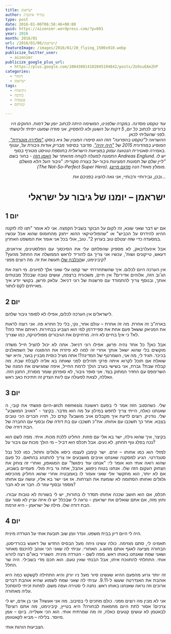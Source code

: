 ```yaml
---
title: ישראמן
author: נמרוד איזנברג
type: post
date: 2016-01-06T06:58:46+00:00
guid: https://aizenimr.wordpress.com/?p=601
year: 2016
month: 2016/01
url: /2016/01/06/ישראמן/
featureImage: /images/2016/01/20_flying_1500x910.webp
publicize_twitter_user:
  - aizenimr
publicize_google_plus_url:
  - https://plus.google.com/108430814102045194842/posts/Zo9suEAe2hP
categories:
  - הומור
  - ישראמן
tags:
  - גיקיאדה
  - כתיבה
  - פנטסיה
  - קומיקס

---
```

<p style="text-align:right;" align="center">
  <em>עוד טקסט מסדנה. במקרה שלפנינו, המשימה היתה לכתוב יומן של דמות. החוקים היו ברורים: לכתוב כל יום, 5 דקות על השעון ולא להפסיק. אני מודה שמעט ייפיתי וליטשתי לפני שהעליתי לכאן.<br /> </em><em>ההשראה ל"טקסט בהפרעה" הזה הוא סיפורו המצוין של גיא בוסקו <a href="http://annual.sf-f.org.il/?stories=%D7%9E%D7%9C%D7%93%D7%A8%D7%94-%D7%9E%D7%95%D7%98%D7%A8%D7%93%D7%AA">"מלדרה מוטרדת"</a>, המופיע במהדורת 2015 של <a href="http://annual.sf-f.org.il/">"היה יהיה"</a>. מדובר בסיפור מבריק אודות גיבורת על, עטוף באמירה סאטירית הנטועה עמוק במציאות הישראלית בתוספת טוויסט מטורף בסוף.<br /> התמונה למעלה לקוחה מהאתר של <a href="http://andreasenglund.com/">האמן הזה</a> - בחור בשם Andreas Englund. יש לו ליין שלם של תמונות המציגות גיבור-על בצורה מקורית: "גיבור העל הלא מושלם" (The Not-So-Perfect Super Hero). מומלץ מאוד! הנה <a href="http://www.bloodyloud.com/not-so-perfect-super-hero-paintings-andreas-englund/">מדגם מייצג</a>.<br /> </em>
</p>

<p style="text-align:right;" align="center">
  <em>ובכן, גבירותיי ורבותיי, אני גאה להציג בפניכם את...</em>
</p>

<h1 style="text-align:right;" align="center">
  <span lang="he-IL">ישראמן – יומנו של גיבור על ישראלי</span>
</h1>

<h2 align="justify">
  <span lang="he-IL">יום </span><span lang="en-US">1</span>
</h2>

<p align="justify">
  <span lang="he-IL">אם יש דבר שאני שונא</span><span lang="en-US">, </span><span lang="he-IL">זה לקום על הבוקר בשביל הקפצה</span><span lang="en-US">. </span><span lang="he-IL">אני לא אומר </span><span lang="en-US">"</span><span lang="he-IL">תנו לה לזקנה ההיא להידרס על הכביש</span><span lang="en-US">" </span><span lang="he-IL">או </span><span lang="en-US">"</span><span lang="he-IL">שהפוליטיקאי ההוא ייחנק מהחומוס שהוא אכל עכשיו במסעדה כדי שזה יצטלם טוב בערוץ </span><span lang="en-US">2". </span><span lang="he-IL">טוב</span><span lang="en-US">, </span><span lang="he-IL">אולי בכל אני אומר את המשפט האחרון</span><span lang="en-US">.</span>
</p>

<p align="justify">
  <span lang="he-IL">אבל אינעלרבאק</span><span lang="en-US">, </span><span lang="he-IL">לא מספיק שהפלתם עלי את הסיכסוך עם הפלסטינים</span><span lang="en-US">, </span><span lang="he-IL">איראנים</span><span lang="en-US">, </span><span lang="he-IL">דעאש</span><span lang="en-US">, </span><span lang="he-IL">טייקונים ושות</span><span lang="en-US">', </span><span lang="he-IL">עכשיו אני צריך גם להוריד לראש הממשלה את החתול מהעץ</span><span lang="en-US">? </span><span lang="he-IL">קיבינימט</span><span lang="en-US">, </span><span lang="he-IL">ש<a href="http://www.ynet.co.il/articles/0,7340,L-4737368,00.html">הכלבה שלו</a> תעשה את זה</span><span lang="en-US">. </span><span lang="he-IL">מה רוצים ממני</span><span lang="en-US">?</span>
</p>

<p align="justify">
  <span lang="he-IL">אין הערכה היום לכלום</span><span lang="en-US">. </span><span lang="he-IL">איך שהשתחררתי ישר קפצו עלי שאני אלך למיונים</span><span lang="en-US">. </span><span lang="he-IL">מי רוצה את הג</span><span lang="en-US">'</span><span lang="he-IL">וב הזה</span><span lang="en-US">, </span><span lang="he-IL">אלוהים אדירים</span><span lang="en-US">? </span><span lang="he-IL">אין חיים</span><span lang="en-US">, </span><span lang="he-IL">משכורת ברצפה</span><span lang="en-US">, </span><span lang="he-IL">עושים טובה שבכלל מבטחים אותך</span><span lang="en-US">, </span><span lang="he-IL">ובנוסף צריך להתמודד עם פרשנות של רוני דניאל</span><span lang="en-US">. </span><span lang="he-IL">עלאק פרשן</span><span lang="en-US">. </span><span lang="he-IL">בקושי יודע איך מאייתים לקס לותור</span><span lang="en-US">.</span>
</p>

<h2 align="justify">
  <span lang="he-IL">יום </span><span lang="en-US">2</span>
</h2>

<p align="justify">
  <span lang="he-IL">לישראלים אין הערכה לכלום</span><span lang="en-US">, </span><span lang="he-IL">אפילו לא לסופר גיבור שלהם</span><span lang="en-US">.</span>
</p>

<p align="justify">
  <span lang="he-IL">בארה</span><span lang="en-US">"</span><span lang="he-IL">ב זה אחרת</span><span lang="en-US">. </span><span lang="he-IL">מה זה אחרת – עולם אחר</span><span lang="en-US">, </span><span lang="he-IL">נקי</span><span lang="en-US">, </span><span lang="he-IL">בלי כל החרא פה</span><span lang="en-US">. </span><span lang="he-IL">אני רוצה לראות את המניאק ששאל פעם אחת את ספיידרמן למי הוא הצביע בבחירות</span><span lang="en-US">. </span><span lang="he-IL">ראיתם אחד כזה</span><span lang="en-US">? </span><span lang="he-IL">לא</span><span lang="en-US">? </span><span lang="he-IL">כי אין</span><span lang="en-US">! </span><span lang="he-IL">בחיים לא היה</span><span lang="en-US">. </span><span lang="he-IL">מרחיקים את הגיבורים מפוליטיקה</span><span lang="en-US">, </span><span lang="he-IL">כמו שצריך</span><span lang="en-US">.</span>
</p>

<p align="justify">
  <span lang="he-IL">אבל כאן</span><span lang="en-US">? </span><span lang="he-IL">כל אחד נהיה פרשן</span><span lang="en-US">. </span><span lang="he-IL">אפילו רוני דניאל</span><span lang="en-US">. </span><span lang="he-IL">אתה לא יכול להציל חייל משדה מוקשים בלי שהוא ישאל אותך אחרי זה למה לא פיזרת את ההפגנה של השמאלנים בכיכר</span><span lang="en-US">. </span><span lang="he-IL">תגיד לי,</span><span lang="en-US"> </span><span lang="he-IL">מה אני</span><span lang="en-US">, </span><span lang="he-IL">השמרטף של המדינה</span><span lang="en-US">?! </span><span lang="he-IL">אתה מציל כוסית מבניין בוער</span><span lang="en-US">, </span><span lang="he-IL">והיא ישר שואלת אם תוכל לקרוא איתה פרקי תהילים לפני שאתה בא אליה לקבלת שבת</span><span lang="en-US">. </span><span lang="he-IL">מה קבלת שבת</span><span lang="en-US">? </span><span lang="he-IL">גברת</span><span lang="en-US">, </span><span lang="he-IL">אני בשישי בערב הולך לרמת החייל</span><span lang="en-US">, </span><span lang="he-IL">איפה שמגישים את המנה של השרימפס עם החזיר המתוק בצד</span><span lang="en-US">. </span><span lang="he-IL">אני סופר גיבור</span><span lang="en-US">, </span><span lang="he-IL">לא סופרמן שומר מסורת</span><span lang="en-US">, </span><span lang="he-IL">החנון הזה</span><span lang="en-US">. </span><span lang="he-IL">וואללה</span><span lang="en-US">, </span><span lang="he-IL">לצאת לפעולה עם ליגת הצדק זה חתיכת כאב ראש</span><span lang="en-US">.</span>
</p>

<h2 align="justify">
  <span lang="he-IL">יום </span><span lang="en-US">3</span>
</h2>

<p align="justify">
  <span lang="he-IL">היום פגשתי את קובי</span><span lang="en-US">, </span><span lang="he-IL">ה</span><span lang="en-US">-arch nemesis </span><span lang="he-IL">שלי</span><span lang="en-US">. </span><span lang="he-IL">כשהסנוב הזה אמר לי בפעם ראשונה שאנחנו כאלה</span><span lang="en-US">, </span><span lang="he-IL">הייתי צריך לחפש במילון על מה הוא מדבר</span><span lang="en-US">. </span><span lang="he-IL">בקיצר </span><span lang="en-US">- “</span><span lang="he-IL">האויב המושבע</span><span lang="en-US">" </span><span lang="he-IL">שלי</span><span lang="en-US">. </span><span lang="he-IL">נודניק</span><span lang="en-US">. </span><span lang="he-IL">רוצים לדעת איך מקבלים אויב מושבע</span><span lang="en-US">? </span><span lang="he-IL">קודם כל</span><span lang="en-US">, </span><span lang="he-IL">תהיו חברים הכי טובים בצבא</span><span lang="en-US">. </span><span lang="he-IL">אחר כך תשכבו עם אחותו</span><span lang="en-US">. </span><span lang="he-IL">אח</span><span lang="en-US">"</span><span lang="he-IL">כ תשכבו עם בת דודה שלו ובסוף עם החברה של הבת דודה שלו</span><span lang="en-US">.</span>
</p>

<p align="justify">
  <span lang="he-IL">בקיצר</span><span lang="en-US">, </span><span lang="he-IL">איך שהוא גילה</span><span lang="en-US">, </span><span lang="he-IL">ישר בא אלי עם פוזות</span><span lang="en-US">. </span><span lang="he-IL">החליט ללכת מכות. איתי. </span><span lang="he-IL">מפה לשם הוא נכה בפלג גוף תחתון</span><span lang="en-US">. </span><span lang="he-IL">לא נעים</span><span lang="en-US">. </span><span lang="he-IL">אבל תכלס הוא דביל – מי הולך מכות עם גיבור על</span><span lang="en-US">?</span>
</p>

<p align="justify">
  <span lang="he-IL">למזלי הוא כמו אחותו – זורם</span><span lang="en-US">. </span><span lang="he-IL">ישר קימבן לעצמו כיסא גלגלים וחתול, כמו לכל נבל סטנדרטי</span><span lang="en-US">. </span><span lang="he-IL">הגיע למסקנה שאנחנו אויבים מושבעים אז צריך להתנהג בהתאם</span><span lang="en-US">. </span><span lang="he-IL">כל פעם שהוא רואה אותי הוא אומר לי</span><span lang="en-US">: “</span><span lang="he-IL">אנחנו עוד ניפגש</span><span lang="en-US">!" </span><span lang="he-IL">עם המגאפון</span><span lang="en-US">, </span><span lang="he-IL">ואחרי זה צוחק את הצחוק העקום הזה שלו</span><span lang="en-US">. </span><span lang="he-IL">אנחנו בטוח ניפגש</span><span lang="en-US">, </span><span lang="he-IL">אהבל</span><span lang="en-US">, </span><span lang="he-IL">אתה גר בית מולי</span><span lang="en-US">. </span><span lang="he-IL">פעמיים בשבוע</span><span lang="en-US">, </span><span lang="he-IL">אם לא יותר</span><span lang="en-US">, </span><span lang="he-IL">הוא מתקשר אלי שאני אעזור לו באמבטיה אחרי שהוא החליק מהכיסא גלגלים ואחותו הסתומה לא שומעת את הצרחות</span><span lang="en-US">. </span><span lang="he-IL">אז אני ישר בא אליו</span><span lang="en-US">, </span><span lang="he-IL">עושה עם אחותו מספר ובסוף עוזר לו</span><span lang="en-US">. </span><span lang="he-IL">חבר או לא חבר</span><span lang="en-US">?</span>
</p>

<p align="justify">
  <span lang="he-IL">תכלס</span><span lang="en-US">, </span><span lang="he-IL">אם הוא חושב שככה אחותו תסדר לו בחורות</span><span lang="en-US">, </span><span lang="he-IL">יש לי בשורות לא טובות עבורו</span><span lang="en-US">. </span><span lang="he-IL">וחוץ מזה</span><span lang="en-US">, </span><span lang="he-IL">אם אתם שואלים את ישראמן – נראה לי שבכלל יש לו איזה עניין לא סגור עם הבת דודה שלו</span><span lang="en-US">. מילה של ישראמן - היא </span><span lang="he-IL">זורמת</span><span lang="en-US">.</span>
</p>

<h3 align="justify">
</h3>

<h2 align="justify">
  <span lang="he-IL">יום 4</span>
</h2>

<p align="justify">
  <span lang="he-IL">היה לי היום דיון בבית משפט</span><span lang="en-US">. </span><span lang="he-IL">וונדר וומן שוב תובעת אותי על הטרדה מינית</span><span lang="en-US">.</span>
</p>

<p align="justify">
  <span lang="he-IL">תאמינו לי</span><span lang="en-US">, </span><span lang="he-IL">סתם מגזימה</span><span lang="en-US">. </span><span lang="he-IL">כולה עשינו גיחה מעל הבסיס החדש של דאעש בכורדיסטן</span><span lang="en-US">. </span><span lang="he-IL">הבחורה מציעה לאגף אותם מהש</span><span lang="en-US">.</span><span lang="he-IL">ג</span><span lang="en-US">. </span><span lang="he-IL">האחורי</span><span lang="en-US">. </span><span lang="he-IL">עניתי לה שאני הכי אוהב להיכנס מאחור ושאני שמח שאנחנו באותו ראש</span><span lang="en-US">. </span><span lang="he-IL">מפה לשם </span><span lang="en-US">- </span><span lang="he-IL">הטרדה מינית</span><span lang="en-US">. </span><span lang="he-IL">השגריר באו</span><span lang="en-US">"</span><span lang="he-IL">ם רצה להרוג אותי</span><span lang="en-US">. </span><span lang="he-IL">התחלתי להתווכח איתו</span><span lang="en-US">, </span><span lang="he-IL">אבל הבנתי שאין טעם</span><span lang="en-US">. </span><span lang="he-IL">הוא חכם מדי בשבילי</span><span lang="en-US">. </span><span lang="he-IL">היה שר החלל</span><span lang="en-US">.</span>
</p>

<p align="justify">
  <span lang="he-IL">זה יותר גרוע מהפעם ההיא שעשינו סיור מעל ניו יורק והיא התחילה לקשקש כמה היא אוהבת את האנדרטה שעשו ל</span><span lang="en-US">-9.11. </span><span lang="he-IL">עניתי לה שאני שמח לשמוע שהיא אוהבת דברים ארוכים וזה נראה שאנחנו באותו ראש</span><span lang="en-US">. </span><span lang="he-IL">נתנה לי סטירה ועפה משם</span><span lang="en-US">. </span><span lang="he-IL">לפחות זכיתי להסתכל עליה מאחורה</span><span lang="en-US">.</span>
</p>

<p align="justify">
  <span lang="he-IL">אני לא מבין מה רוצים ממני</span><span lang="en-US">. </span><span lang="he-IL">כולם מחכים לי בסיבוב</span><span lang="en-US">. </span><span lang="he-IL">מה אני אעשה</span><span lang="en-US">? </span><span lang="he-IL">אני בן אדם</span><span lang="en-US">, </span><span lang="he-IL">יש לי צרכים</span><span lang="en-US">! </span><span lang="he-IL">אסור לתת היום מחמאות לבחורה</span><span lang="en-US">? </span><span lang="he-IL">היא בטייץ</span><span lang="en-US">, </span><span lang="he-IL">קיבינימט</span><span lang="en-US">, </span><span lang="he-IL">מה אתם רוצים</span><span lang="en-US">? </span><span lang="he-IL">לבאטמן לא עושים קטעים כאלה</span><span lang="en-US">, </span><span lang="he-IL">זה מה שמרתיח אותי</span><span lang="en-US">. </span><span lang="he-IL">הוא הכי אשלייה</span><span lang="en-US">. </span><span lang="he-IL">ביום – אמן מיוסר</span><span lang="en-US">. </span><span lang="he-IL">בלילה – מביא לקאטוומן</span><span lang="en-US">.</span>
</p>

<p align="justify">
  <span lang="he-IL">הצביעות הורגת אותי</span><span lang="en-US">.</span>
</p>